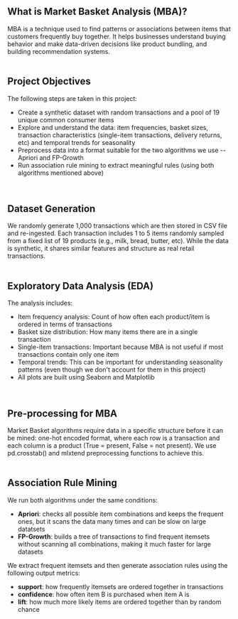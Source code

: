 ##  What is Market Basket Analysis (MBA)?
MBA is a technique used to find patterns or associations between items that customers frequently buy together. It helps businesses understand buying behavior and make data-driven decisions like product bundling, and building recommendation systems.
<br>
<br>

## Project Objectives
The following steps are taken in this project:
- Create a synthetic dataset with random transactions and a pool of 19 unique common consumer items
- Explore and understand the data: item frequencies, basket sizes, transaction characteristics (single-item transactions, delivery returns, etc) and temporal trends for seasonality
- Preprocess data into a format suitable for the two algorithms we use -- Apriori and FP-Growth
- Run association rule mining to extract meaningful rules (using both algorithms mentioned above)
<br>

## Dataset Generation
We randomly generate 1,000 transactions which are then stored in CSV file and re-ingested. Each transaction includes 1 to 5 items randomly sampled from a fixed list of 19 products (e.g., milk, bread, butter, etc). While the data is synthetic, it shares similar features and structure as real retail transactions.
<br>
<br>

## Exploratory Data Analysis (EDA)
The analysis includes:
- Item frequency analysis: Count of how often each product/item is ordered in terms of transactions
- Basket size distribution: How many items there are in a single transaction
- Single-item transactions: Important because MBA is not useful if most transactions contain only one item
- Temporal trends: This can be important for understanding seasonality patterns (even though we don't account for them in this project)
- All plots are built using Seaborn and Matplotlib
<br>

## Pre-processing for MBA
Market Basket algorithms require data in a specific structure before it can be mined: one-hot encoded format, where each row is a transaction and each column is a product (True = present, False = not present). We use pd.crosstab() and mlxtend preprocessing functions to achieve this.
<br>
<br>

## Association Rule Mining
We run both algorithms under the same conditions:
- **Apriori**: checks all possible item combinations and keeps the frequent ones, but it scans the data many times and can be slow on large datatsets
- **FP-Growth**: builds a tree of transactions to find frequent itemsets without scanning all combinations, making it much faster for large datasets

We extract frequent itemsets and then generate association rules using the following output metrics:
- **support**: how frequently itemsets are ordered together in transactions
- **confidence**: how often item B is purchased when item A is
- **lift**: how much more likely items are ordered together than by random chance



